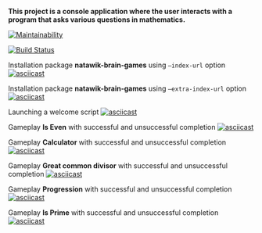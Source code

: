 **This project is a console application where the user interacts with a program that asks various questions in mathematics.**

[![Maintainability](https://api.codeclimate.com/v1/badges/9d8169df1bf54f589d68/maintainability)](https://codeclimate.com/github/natawik/python-project-lvl1/maintainability)

[![Build Status](https://travis-ci.org/natawik/python-project-lvl1.svg?branch=master)](https://travis-ci.org/natawik/python-project-lvl1)

Installation package **natawik-brain-games** using `—index-url` option
[![asciicast](https://asciinema.org/a/271613.svg)](https://asciinema.org/a/271613)

Installation package **natawik-brain-games** using `—extra-index-url` option
[![asciicast](https://asciinema.org/a/271614.svg)](https://asciinema.org/a/271614)

Launching a welcome script
[![asciicast](https://asciinema.org/a/271605.svg)](https://asciinema.org/a/271605)

Gameplay **Is Even** with successful and unsuccessful completion
[![asciicast](https://asciinema.org/a/271606.svg)](https://asciinema.org/a/271606)

Gameplay **Calculator** with successful and unsuccessful completion
[![asciicast](https://asciinema.org/a/271607.svg)](https://asciinema.org/a/271607)

Gameplay **Great common divisor** with successful and unsuccessful completion
[![asciicast](https://asciinema.org/a/271609.svg)](https://asciinema.org/a/271609)

Gameplay **Progression** with successful and unsuccessful completion
[![asciicast](https://asciinema.org/a/271610.svg)](https://asciinema.org/a/271610)

Gameplay **Is Prime** with successful and unsuccessful completion
[![asciicast](https://asciinema.org/a/271612.svg)](https://asciinema.org/a/271612)
